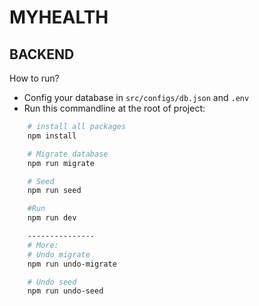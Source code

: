 # MYHEALTH

## BACKEND

How to run?

- Config your database in `src/configs/db.json` and `.env`
- Run this commandline at the root of project:

```bash
    # install all packages
    npm install

    # Migrate database
    npm run migrate

    # Seed
    npm run seed

    #Run
    npm run dev

    ---------------
    # More:
    # Undo migrate
    npm run undo-migrate

    # Undo seed
    npm run undo-seed
    
```
